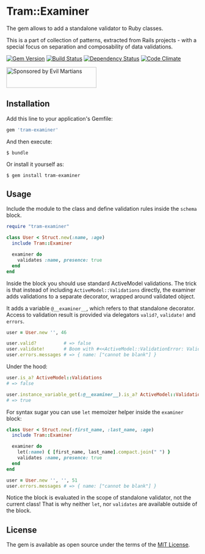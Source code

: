 # Tram::Examiner

The gem allows to add a standalone validator to Ruby classes.

This is a part of collection of patterns, extracted from Rails projects - with a special focus on separation and composability of data validations.

[![Gem Version][gem-badger]][gem]
[![Build Status][travis-badger]][travis]
[![Dependency Status][gemnasium-badger]][gemnasium]
[![Code Climate][codeclimate-badger]][codeclimate]

<a href="https://evilmartians.com/">
<img src="https://evilmartians.com/badges/sponsored-by-evil-martians.svg" alt="Sponsored by Evil Martians" width="236" height="54"></a>

## Installation

Add this line to your application's Gemfile:

```ruby
gem 'tram-examiner'
```

And then execute:

```shell
$ bundle
```

Or install it yourself as:

```shell
$ gem install tram-examiner
```

## Usage

Include the module to the class and define validation rules inside the `schema` block.

```ruby
require "tram-examiner"

class User < Struct.new(:name, :age)
  include Tram::Examiner

  examiner do
    validates :name, presence: true
  end
end
```

Inside the block you should use standard ActiveModel validations. The trick is that instead of including `ActiveModel::Validations` directly, the examiner adds validations to a separate decorator, wrapped around validated object.

It adds a variable `@__examiner__`, which refers to that standalone decorator. Access to validation result is provided via delegators `valid?`, `validate!` and `errors`.

```ruby
user = User.new '', 46

user.valid?          # => false
user.validate!       # Boom with #<<ActiveModel::ValidationError: Validation failed: Name can't be blank>
user.errors.messages # => { name: ["cannot be blank"] }
```

Under the hood:

```ruby
user.is_a? ActiveModel::Validations
# => false

user.instance_variable_get(:@__examiner__).is_a? ActiveModel::Validations
# => true
```

For syntax sugar you can use `let` memoizer helper inside the `examiner` block:

```ruby
class User < Struct.new(:first_name, :last_name, :age)
  include Tram::Examiner

  examiner do
    let(:name) { [first_name, last_name].compact.join(" ") }
    validates :name, presence: true
  end
end

user = User.new '', '', 51
user.errors.messages # => { name: ["cannot be blank"] }
```

Notice the block is evaluated in the scope of standalone validator, not the current class!
That is why neither `let`, nor `validates` are available outside of the block.

## License

The gem is available as open source under the terms of the [MIT License](http://opensource.org/licenses/MIT).

[codeclimate-badger]: https://img.shields.io/codeclimate/github/nepalez/tram-examiner.svg?style=flat
[codeclimate]: https://codeclimate.com/github/nepalez/tram-examiner
[gem-badger]: https://img.shields.io/gem/v/tram-examiner.svg?style=flat
[gem]: https://rubygems.org/gems/tram-examiner
[gemnasium-badger]: https://img.shields.io/gemnasium/nepalez/tram-examiner.svg?style=flat
[gemnasium]: https://gemnasium.com/nepalez/tram-examiner
[travis-badger]: https://img.shields.io/travis/nepalez/tram-examiner/master.svg?style=flat
[travis]: https://travis-ci.org/nepalez/tram-examiner
